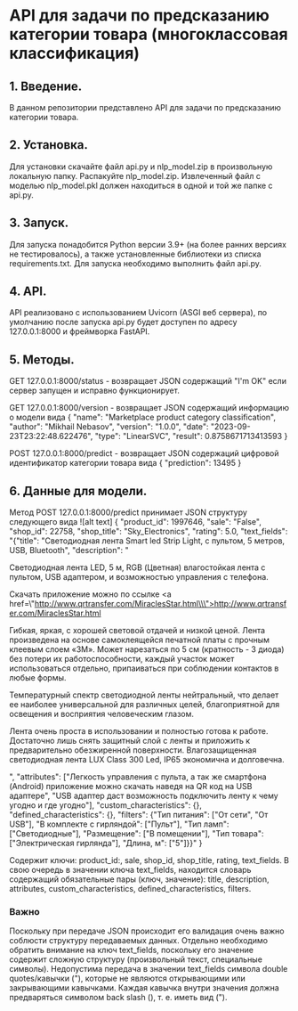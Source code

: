 # API для задачи по предсказанию категории товара (многоклассовая классификация)

## 1. Введение.

В данном репозитории представлено API для задачи по предсказанию категории товара.

## 2. Установка.

Для установки скачайте файл api.py и nlp_model.zip в произвольную локальную папку. Распакуйте nlp_model.zip. Извлеченный файл с моделью nlp_model.pkl должен находиться в одной и той же папке с api.py.

## 3. Запуск.

Для запуска понадобится Python версии 3.9+ (на более ранних версиях не тестировалось), а также установленные библиотеки из списка requirements.txt. Для запуска необходимо выполнить файл api.py.

## 4. API.

API реализовано с использованием Uvicorn (ASGI веб сервера), по умолчанию после запуска api.py будет доступен по адресу 127.0.0.1:8000 и фреймворка FastAPI.

## 5. Методы.

GET 127.0.0.1:8000/status - возвращает JSON содержащий "I'm OK" если сервер запущен и исправно функционирует.

GET 127.0.0.1:8000/version - возвращает JSON содержащий информацию о модели вида {
    "name": "Marketplace product category classification",
    "author": "Mikhail Nebasov",
    "version": "1.0.0",
    "date": "2023-09-23T23:22:48.622476",
    "type": "LinearSVC",
    "result": 0.8758671713413593
}

POST 127.0.0.1:8000/predict - возвращает JSON содержаций цифровой идентификатор категории товара вида {
    "prediction": 13495
}

## 6. Данные для модели.

Метод POST 127.0.0.1:8000/predict принимает JSON структуру следующего вида
![alt text]
{
    "product_id": 1997646,
    "sale": "False",
    "shop_id": 22758,
    "shop_title": "Sky_Electronics",
    "rating": 5.0,
    "text_fields": "{\"title\": \"Светодиодная лента Smart led Strip Light, с пультом, 5 метров, USB, Bluetooth\", \"description\": \"<p>Светодиодная лента LED, 5 м, RGB (Цветная) влагостойкая лента с пультом, USB адаптером, и возможностью управления с телефона.</p><p>Скачать приложение можно по ссылке <a href=\\\"http://www.qrtransfer.com/MiraclesStar.html\\\">http://www.qrtransfer.com/MiraclesStar.html</a></p><p>Гибкая, яркая, с хорошей световой отдачей и низкой ценой. Лента произведена на основе самоклеящейся печатной платы с прочным клеевым слоем «3М». Может нарезаться по 5 см (кратность - 3 диода) без потери их работоспособности, каждый участок может использоваться отдельно, припаиваться при соблюдении контактов в любые формы.</p><p>Температурный спектр светодиодной ленты нейтральный, что делает ее наиболее универсальной для различных целей, благоприятной для освещения и восприятия человеческим глазом.</p><p>Лента очень проста в использовании и полностью готова к работе. Достаточно лишь снять защитный слой с ленты и приложить к предварительно обезжиренной поверхности. Влагозащищенная светодиодная лента LUX Class 300 Led, IP65 экономична и долговечна.</p>\", \"attributes\": [\"Легкость управления с пульта, а так же смартфона (Android) приложение можно скачать наведя на QR код на USB адаптере\", \"USB адаптер даст возможность подключить ленту к чему угодно и где угодно\"], \"custom_characteristics\": {}, \"defined_characteristics\": {}, \"filters\": {\"Тип питания\": [\"От сети\", \"От USB\"], \"В комплекте с гирляндой\": [\"Пульт\"], \"Тип ламп\": [\"Светодиодные\"], \"Размещение\": [\"В помещении\"], \"Тип товара\": [\"Электрическая гирлянда\"], \"Длина, м\": [\"5\"]}}"
}

Содержит ключи: product_id:, sale, shop_id, shop_title, rating, text_fields. В свою очередь в значении ключа text_fields, находится словарь содержащий обязательные пары (ключ, значение): title, description, attributes, custom_characteristics, defined_characteristics, filters.

### Важно

Поскольку при передаче JSON происходит его валидация очень важно соблюсти структуру передаваемых данных. Отдельно необходимо обратить внимание на ключ text_fields, поскольку его значение содержит сложную структуру (произвольный текст, специальные символы). Недопустима передача в значении text_fields символа double quotes/кавычки ("), которые не являются открывающими или закрывающими кавычками. Каждая кавычка внутри значения должна предваряться символом back slash (\), т. е. иметь вид (\").

